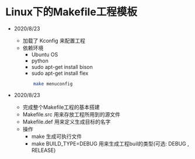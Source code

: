# Linux下的Makefile工程模板

* 2020/8/23
  * 加载了 Kconfig 来配置工程
  * 依赖环境
    * Ubuntu OS
    * python
    * sudo apt-get install bison
    * sudo apt-get install flex
    ```bash
        make menuconfig
    ```

* 2020/8/23
  * 完成整个Makefile工程的基本搭建
  * Makefile.src 用来存放工程所用到的源文件
  * Makefile.def 用来定义生成目标的名字
  * 操作
    * make  生成可执行文件
    * make BUILD_TYPE=DEBUG 用来生成工程buil的类型(可选:  DEBUG  , RELEASE)
  




